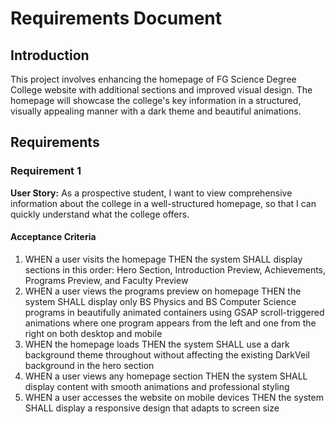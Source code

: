 # Requirements Document

## Introduction

This project involves enhancing the homepage of FG Science Degree College website with additional sections and improved visual design. The homepage will showcase the college's key information in a structured, visually appealing manner with a dark theme and beautiful animations.

## Requirements

### Requirement 1

**User Story:** As a prospective student, I want to view comprehensive information about the college in a well-structured homepage, so that I can quickly understand what the college offers.

#### Acceptance Criteria

1. WHEN a user visits the homepage THEN the system SHALL display sections in this order: Hero Section, Introduction Preview, Achievements, Programs Preview, and Faculty Preview
2. WHEN a user views the programs preview on homepage THEN the system SHALL display only BS Physics and BS Computer Science programs in beautifully animated containers using GSAP scroll-triggered animations where one program appears from the left and one from the right on both desktop and mobile
3. WHEN the homepage loads THEN the system SHALL use a dark background theme throughout without affecting the existing DarkVeil background in the hero section
4. WHEN a user views any homepage section THEN the system SHALL display content with smooth animations and professional styling
5. WHEN a user accesses the website on mobile devices THEN the system SHALL display a responsive design that adapts to screen size
